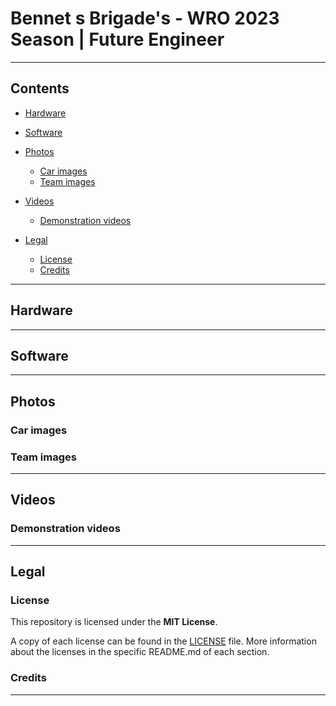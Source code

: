 # Bennet s Brigade's - WRO 2023 Season | Future Engineer

***

## Contents

* [Hardware](#hardware)

* [Software](#software)

* [Photos](#photos)
    * [Car images](#car-images)
    * [Team images](#team-images)

* [Videos](#videos)
    * [Demonstration videos](#demonstration-videos)

* [Legal](#legal)
    * [License](#license)
    * [Credits](#credits)

***

## Hardware

***

## Software

***

## Photos

### Car images

### Team images

***

## Videos

### Demonstration videos

***

## Legal

### License

This repository is licensed under the **MIT License**.

A copy of each license can be found in the [LICENSE](LICENSE) file. More information about the licenses in the specific README.md of each section.

### Credits

***
